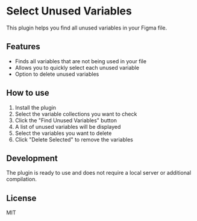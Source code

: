 # Select Unused Variables

This plugin helps you find all unused variables in your Figma file.

## Features

- Finds all variables that are not being used in your file
- Allows you to quickly select each unused variable
- Option to delete unused variables

## How to use

1. Install the plugin
2. Select the variable collections you want to check
3. Click the "Find Unused Variables" button
4. A list of unused variables will be displayed
5. Select the variables you want to delete
6. Click "Delete Selected" to remove the variables

## Development

The plugin is ready to use and does not require a local server or additional compilation.

## License

MIT 